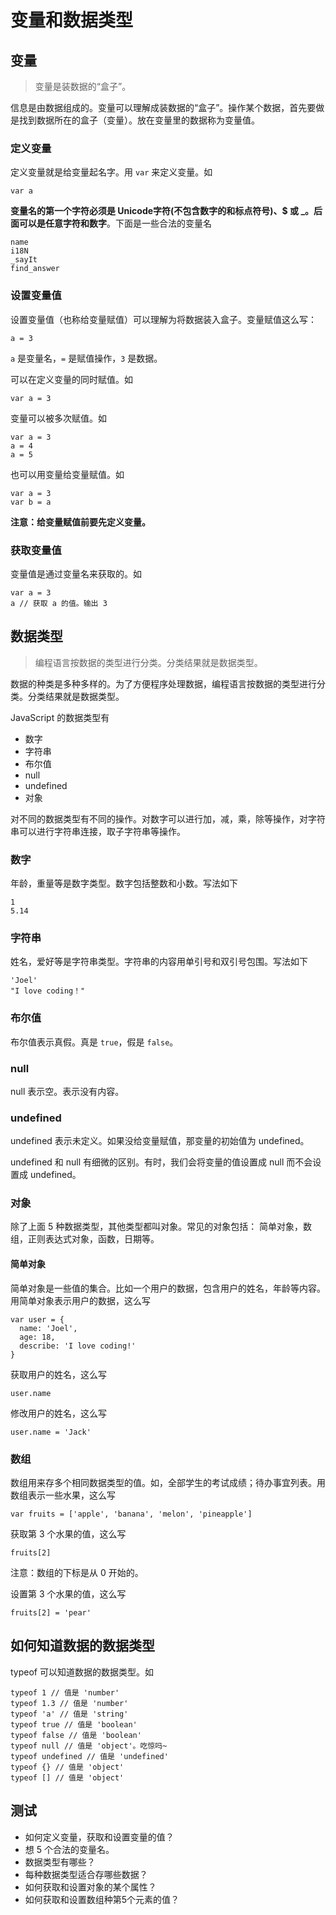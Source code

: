 # 变量和数据类型
## 变量
> 变量是装数据的“盒子”。

信息是由数据组成的。变量可以理解成装数据的“盒子”。操作某个数据，首先要做是找到数据所在的盒子（变量）。放在变量里的数据称为变量值。

### 定义变量
定义变量就是给变量起名字。用 `var` 来定义变量。如
```
var a
```

**变量名的第一个字符必须是 Unicode字符(不包含数字的和标点符号)、$ 或 _。后面可以是任意字符和数字**。下面是一些合法的变量名
```
name
i18N
_sayIt
find_answer

```

### 设置变量值
设置变量值（也称给变量赋值）可以理解为将数据装入盒子。变量赋值这么写：
```
a = 3
```

`a` 是变量名，`=` 是赋值操作，`3` 是数据。

可以在定义变量的同时赋值。如
```
var a = 3
```

变量可以被多次赋值。如
```
var a = 3
a = 4
a = 5
```

也可以用变量给变量赋值。如
```
var a = 3
var b = a
```

**注意：给变量赋值前要先定义变量。**

### 获取变量值
变量值是通过变量名来获取的。如
```
var a = 3
a // 获取 a 的值。输出 3
```

## 数据类型
> 编程语言按数据的类型进行分类。分类结果就是数据类型。

数据的种类是多种多样的。为了方便程序处理数据，编程语言按数据的类型进行分类。分类结果就是数据类型。

JavaScript 的数据类型有
* 数字
* 字符串
* 布尔值
* null
* undefined
* 对象

对不同的数据类型有不同的操作。对数字可以进行加，减，乘，除等操作，对字符串可以进行字符串连接，取子字符串等操作。

### 数字
年龄，重量等是数字类型。数字包括整数和小数。写法如下
```
1
5.14
```

### 字符串
姓名，爱好等是字符串类型。字符串的内容用单引号和双引号包围。写法如下
```
'Joel'
"I love coding！"
```

### 布尔值
布尔值表示真假。真是 `true`，假是 `false`。

### null
null 表示空。表示没有内容。

### undefined
undefined 表示未定义。如果没给变量赋值，那变量的初始值为 undefined。

undefined 和 null 有细微的区别。有时，我们会将变量的值设置成 null 而不会设置成 undefined。

### 对象
除了上面 5 种数据类型，其他类型都叫对象。常见的对象包括： 简单对象，数组，正则表达式对象，函数，日期等。

#### 简单对象
简单对象是一些值的集合。比如一个用户的数据，包含用户的姓名，年龄等内容。用简单对象表示用户的数据，这么写
```
var user = {
  name: 'Joel',
  age: 18,
  describe: 'I love coding!'
}
```

获取用户的姓名，这么写
```
user.name
```

修改用户的姓名，这么写
```
user.name = 'Jack'
```

### 数组
数组用来存多个相同数据类型的值。如，全部学生的考试成绩；待办事宜列表。用数组表示一些水果，这么写
```
var fruits = ['apple', 'banana', 'melon', 'pineapple']
```

获取第 3 个水果的值，这么写
```
fruits[2]
```

注意：数组的下标是从 0 开始的。

设置第 3 个水果的值，这么写
```
fruits[2] = 'pear'
```

## 如何知道数据的数据类型
typeof 可以知道数据的数据类型。如
```
typeof 1 // 值是 'number'
typeof 1.3 // 值是 'number'
typeof 'a' // 值是 'string'
typeof true // 值是 'boolean'
typeof false // 值是 'boolean'
typeof null // 值是 'object'。吃惊吗~
typeof undefined // 值是 'undefined'
typeof {} // 值是 'object'
typeof [] // 值是 'object'
```

## 测试
* 如何定义变量，获取和设置变量的值？
* 想 5 个合法的变量名。
* 数据类型有哪些？
* 每种数据类型适合存哪些数据？
* 如何获取和设置对象的某个属性？
* 如何获取和设置数组种第5个元素的值？
